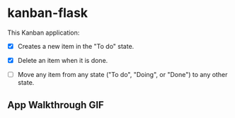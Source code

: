 # kanban-flask


This Kanban application:

- [x] Creates a new item in the "To do" state.
- [x] Delete an item when it is done.
- [ ] Move any item from any state ("To do", "Doing", or "Done") to any other state.


## App Walkthrough GIF

